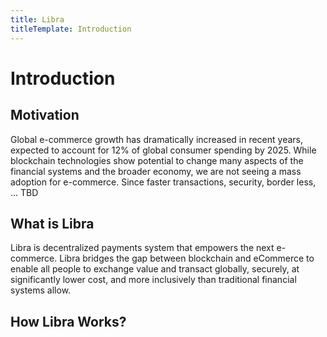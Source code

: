 ```yaml
---
title: Libra
titleTemplate: Introduction
---
```


# Introduction

## Motivation
Global e-commerce growth has dramatically increased in recent years, expected to account for 12% of global consumer spending by 2025. While blockchain technologies show potential to change many aspects of the financial systems and the broader economy, we are not seeing a mass adoption for e-commerce. Since faster transactions, security, border less, ... TBD

## What is Libra
Libra is decentralized payments system that empowers the next e-commerce.
Libra bridges the gap between blockchain and eCommerce to enable all people to exchange value and transact globally, securely, at significantly lower cost, and more inclusively than traditional financial systems allow.

## How Libra Works?